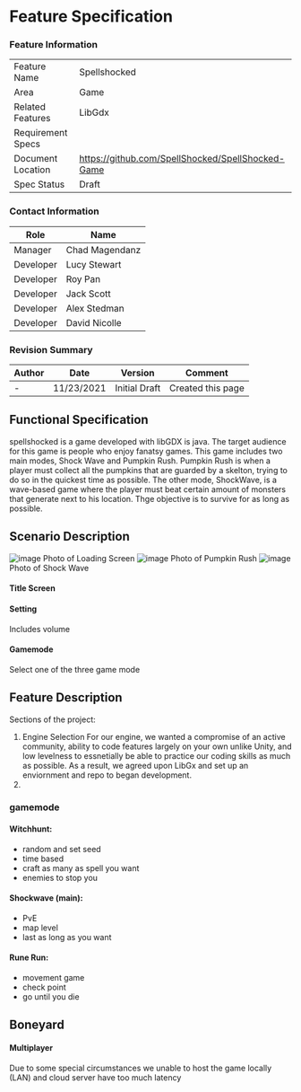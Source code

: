 # Feature Specification

### Feature Information
|||
|---|---|
|Feature Name|Spellshocked|
|Area|Game|
|Related Features|LibGdx|
|Requirement Specs|
|Document Location|https://github.com/SpellShocked/SpellShocked-Game|
|Spec Status|Draft|

### Contact Information
|Role|Name|
|---|---|
|Manager|Chad Magendanz|
|Developer|Lucy Stewart|
|Developer|Roy Pan|
|Developer|Jack Scott|
|Developer|Alex Stedman|
|Developer|David Nicolle|

### Revision Summary
|Author|Date|Version|Comment|
|---|---|---|---|
|-|11/23/2021|Initial Draft|Created this page|

## Functional Specification
spellshocked is a game developed with libGDX is java. The target audience for this game is people who enjoy fanatsy games. This game includes two main modes, Shock Wave and Pumpkin Rush. Pumpkin Rush is when a player must collect all the pumpkins that are guarded by a skelton, trying to do so in the quickest time as possible. The other mode, ShockWave, is a wave-based game where the player must beat certain amount of monsters that generate next to his location. Thge objective is to survive for as long as possible. 

## Scenario Description

![image](https://user-images.githubusercontent.com/65467897/150017323-0228ec19-cf98-4d15-be79-0749826cc481.png)
Photo of Loading Screen
![image](https://user-images.githubusercontent.com/86680163/150017990-1fcaa019-2bde-4d9e-b95d-7b8351598469.png)
Photo of Pumpkin Rush
![image](https://user-images.githubusercontent.com/86680163/150018090-ada963c6-67f4-4933-9569-231c231675f3.png)
Photo of Shock Wave



#### Title Screen
#### Setting
Includes volume
#### Gamemode
Select one of the three game mode

## Feature Description
Sections of the project:

1. Engine Selection
    For our engine, we wanted a compromise of an active community, ability to code features largely on your own unlike Unity, and low levelness to essnetially be able to practice our coding skills as much as possible. As a result, we agreed upon LibGx and set up an enviornment and repo to began development.
2. 
    

### gamemode
#### Witchhunt: 
- random and set seed
- time based
- craft as many as spell you want
- enemies to stop you

#### Shockwave (main): 
- PvE 
- map level 
- last as long as you want

#### Rune Run: 
- movement game 
- check point 
- go until you die 

## Boneyard
#### Multiplayer
Due to some special circumstances we unable to host the game locally (LAN) and cloud server have too much latency
